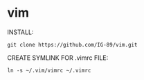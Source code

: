 # vim

INSTALL:

    git clone https://github.com/IG-89/vim.git

CREATE SYMLINK FOR .vimrc FILE:

    ln -s ~/.vim/vimrc ~/.vimrc
